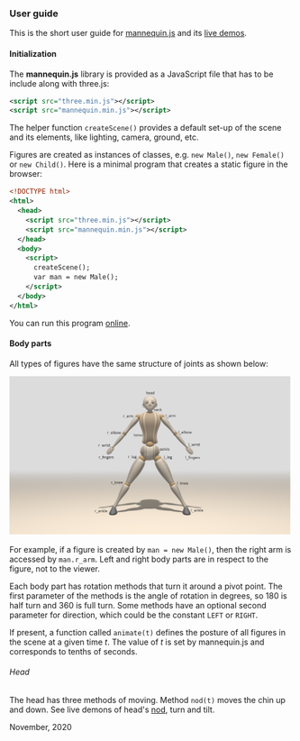 ### User guide

This is the short user guide for [mannequin.js](../index.md) and its [live demos](../demos).

#### Initialization

The **mannequin.js** library is provided as a JavaScript file that has to
be include along with three.js:

``` xml
<script src="three.min.js"></script>
<script src="mannequin.min.js"></script>
```

The helper function `createScene()` provides a default set-up of the scene
and its elements, like lighting, camera, ground, etc. 

Figures are created as instances of classes, e.g. `new Male()`, `new Female()` or
`new Child()`. Here is a minimal program that creates a static figure in the browser:

``` xml
<!DOCTYPE html>
<html>
  <head>
    <script src="three.min.js"></script>
    <script src="mannequin.min.js"></script>
  </head>
  <body>
    <script>
      createScene();
      var man = new Male();
    </script>
  </body>
</html>
```

You can run this program [online](example-minimal.html). 

#### Body parts

All types of figures have the same structure of joints as shown below:

[<img src="snapshots/body-parts.jpg" width="500">](snapshots/body-parts.jpg)

For example, if a figure is created by `man = new Male()`, then the right
arm is accessed by `man.r_arm`. Left and right body parts are in respect
to the figure, not to the viewer.

Each body part has rotation methods that turn it around a pivot point.
The first parameter of the methods is the angle of rotation in degrees,
so 180 is half turn and 360 is full turn. Some methods have an optional
second parameter for direction, which could be the constant `LEFT` or
`RIGHT`.

If present, a function called `animate(t)` defines the posture of all
figures in the scene at a given time *t*. The value of *t* is set by
mannequin.js and corresponds to tenths of seconds.

###### Head

The head has three methods of moving. Method `nod(t)` moves the chin up and down.
See live demons of head's [nod](example-head-nod.html), turn and tilt.


November, 2020

